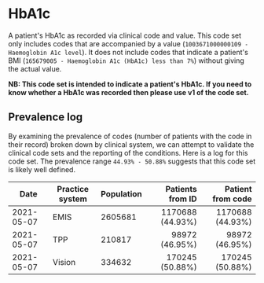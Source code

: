# HbA1c

A patient's HbA1c as recorded via clinical code and value. This code set only includes codes that are accompanied by a value (`1003671000000109 - Haemoglobin A1c level`). It does not include codes that indicate a patient's BMI (`165679005 - Haemoglobin A1c (HbA1c) less than 7%`) without giving the actual value.

**NB: This code set is intended to indicate a patient's HbA1c. If you need to know whether a HbA1c was recorded then please use v1 of the code set.**

## Prevalence log

By examining the prevalence of codes (number of patients with the code in their record) broken down by clinical system, we can attempt to validate the clinical code sets and the reporting of the conditions. Here is a log for this code set. The prevalence range `44.93% - 50.88%` suggests that this code set is likely well defined.

| Date       | Practice system | Population | Patients from ID | Patient from code |
| ---------- | --------------- | ---------- | ---------------: | ----------------: |
| 2021-05-07 | EMIS            | 2605681    | 1170688 (44.93%) |  1170688 (44.93%) |
| 2021-05-07 | TPP             | 210817     |   98972 (46.95%) |    98972 (46.95%) |
| 2021-05-07 | Vision          | 334632     |  170245 (50.88%) |   170245 (50.88%) |
